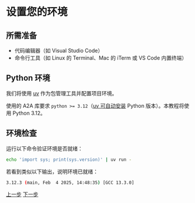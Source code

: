 # 设置您的环境


## 所需准备 <!-- {docsify-ignore} -->

- 代码编辑器（如 Visual Studio Code）
- 命令行工具（如 Linux 的 Terminal、Mac 的 iTerm 或 VS Code 内置终端）

## Python 环境 <!-- {docsify-ignore} -->

我们将使用 [uv](https://docs.astral.sh/uv/getting-started/installation/) 作为包管理工具并配置项目环境。

使用的 A2A 库要求 `python >= 3.12`（[uv 可自动安装](https://docs.astral.sh/uv/guides/install-python/) Python 版本）。本教程将使用 Python 3.12。

## 环境检查 <!-- {docsify-ignore} -->

运行以下命令验证环境是否就绪：
```bash
echo 'import sys; print(sys.version)' | uv run -
```

若看到类似以下输出，说明环境已就绪：
```bash
3.12.3 (main, Feb  4 2025, 14:48:35) [GCC 13.3.0]
```

<div class="bottom-buttons" style="flex flex-row">
  <a href="#/tutorials/python/1_introduction.md" class="back-button">上一步</a>
  <a href="#/tutorials/python/3_create_a_project.md?id=creating-a-project" class="next-button">下一步</a>
</div>